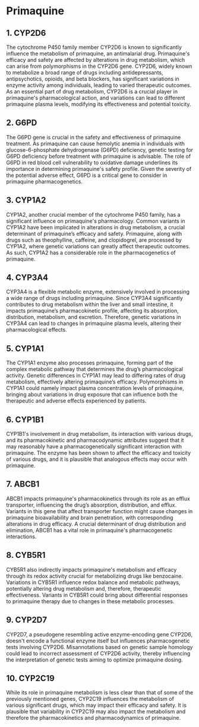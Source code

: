 # Primaquine

## 1. CYP2D6
The cytochrome P450 family member CYP2D6 is known to significantly influence the metabolism of primaquine, an antimalarial drug. Primaquine's efficacy and safety are affected by alterations in drug metabolism, which can arise from polymorphisms in the CYP2D6 gene. CYP2D6, widely known to metabolize a broad range of drugs including antidepressants, antipsychotics, opioids, and beta blockers, has significant variations in enzyme activity among individuals, leading to varied therapeutic outcomes. As an essential part of drug metabolism, CYP2D6 is a crucial player in primaquine's pharmacological action, and variations can lead to different primaquine plasma levels, modifying its effectiveness and potential toxicity.

## 2. G6PD
The G6PD gene is crucial in the safety and effectiveness of primaquine treatment. As primaquine can cause hemolytic anemia in individuals with glucose-6-phosphate dehydrogenase (G6PD) deficiency, genetic testing for G6PD deficiency before treatment with primaquine is advisable. The role of G6PD in red blood cell vulnerability to oxidative damage underlines its importance in determining primaquine's safety profile. Given the severity of the potential adverse effect, G6PD is a critical gene to consider in primaquine pharmacogenetics.

## 3. CYP1A2
CYP1A2, another crucial member of the cytochrome P450 family, has a significant influence on primaquine's pharmacology. Common variants in CYP1A2 have been implicated in alterations in drug metabolism, a crucial determinant of primaquine’s efficacy and safety. Primaquine, along with drugs such as theophylline, caffeine, and clopidogrel, are processed by CYP1A2, where genetic variations can greatly affect therapeutic outcomes. As such, CYP1A2 has a considerable role in the pharmacogenetics of primaquine.

## 4. CYP3A4
CYP3A4 is a flexible metabolic enzyme, extensively involved in processing a wide range of drugs including primaquine. Since CYP3A4 significantly contributes to drug metabolism within the liver and small intestine, it impacts primaquine’s pharmacokinetic profile, affecting its absorption, distribution, metabolism, and excretion. Therefore, genetic variations in CYP3A4 can lead to changes in primaquine plasma levels, altering their pharmacological effects.

## 5. CYP1A1
The CYP1A1 enzyme also processes primaquine, forming part of the complex metabolic pathway that determines the drug’s pharmacological activity. Genetic differences in CYP1A1 may lead to differing rates of drug metabolism, effectively altering primaquine’s efficacy. Polymorphisms in CYP1A1 could namely impact plasma concentration levels of primaquine, bringing about variations in drug exposure that can influence both the therapeutic and adverse effects experienced by patients.

## 6. CYP1B1
CYP1B1's involvement in drug metabolism, its interaction with various drugs, and its pharmacokinetic and pharmacodynamic attributes suggest that it may reasonably have a pharmacogenetically significant interaction with primaquine. The enzyme has been shown to affect the efficacy and toxicity of various drugs, and it is plausible that analogous effects may occur with primaquine.

## 7. ABCB1
ABCB1 impacts primaquine's pharmacokinetics through its role as an efflux transporter, influencing the drug’s absorption, distribution, and efflux. Variants in this gene that affect transporter function might cause changes in primaquine bioavailability and brain penetration, with corresponding alterations in drug efficacy. A crucial determinant of drug distribution and elimination, ABCB1 has a vital role in primaquine's pharmacogenetic interactions.

## 8. CYB5R1
CYB5R1 also indirectly impacts primaquine's metabolism and efficacy through its redox activity crucial for metabolizing drugs like benzocaine. Variations in CYB5R1 influence redox balance and metabolic pathways, potentially altering drug metabolism and, therefore, therapeutic effectiveness. Variants in CYB5R1 could bring about differential responses to primaquine therapy due to changes in these metabolic processes.

## 9. CYP2D7
CYP2D7, a pseudogene resembling active enzyme-encoding gene CYP2D6, doesn't encode a functional enzyme itself but influences pharmacogenetic tests involving CYP2D6. Misannotations based on genetic sample homology could lead to incorrect assessment of CYP2D6 activity, thereby influencing the interpretation of genetic tests aiming to optimize primaquine dosing.

## 10. CYP2C19
While its role in primaquine metabolism is less clear than that of some of the previously mentioned genes, CYP2C19 influences the metabolism of various significant drugs, which may impact their efficacy and safety. It is plausible that variability in CYP2C19 may also impact the metabolism and therefore the pharmacokinetics and pharmacodynamics of primaquine.

